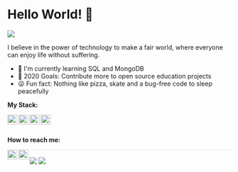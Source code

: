 # Hello World! 👋 
![](https://komarev.com/ghpvc/?username=FelipeFeitosaDev&color=dc143c)
<p>I believe in the power of technology to make a fair world, where everyone can enjoy life without suffering.</p>
<ul>
<li>📖 I'm currently learning SQL and MongoDB</li>
<li>💪 2020 Goals: Contribute more to open source education projects</li>
<li>😜 Fun fact: Nothing like pizza, skate and a bug-free code to sleep peacefully</li>
</ul>
<p><b>My Stack:</b></p>
<p>
<img align="left" width="22px" src="https://xesque.rocketseat.dev/platform/1566444110414.png" style="max-width:100%;">
<img align="left" width="22px" src="https://xesque.rocketseat.dev/platform/1564681946529.svg" style="max-width:100%;">
<img align="left" width="22px" src="https://xesque.rocketseat.dev/platform/1564682281422.svg" style="max-width:100%;">
<img align="left" width="22px" src="https://xesque.rocketseat.dev/platform/1564682425906.svg" style="max-width:100%;">
</p>
<br><br>
<p><b>How to reach me:</b></p>
<a href="https://www.linkedin.com/in/ffdev/" target="blank">
<img align="left" width="22px" src="https://cdn.jsdelivr.net/npm/simple-icons@3.0.1/icons/linkedin.svg" style="max-width:100%; fill:white;">
</a>
<a href="https://www.instagram.com/felipefdev/" target="blank">
<img align="left" width="22px" src="https://image.flaticon.com/icons/svg/1384/1384089.svg" style="max-width:100%;">
</a>
<h1 style="border-bottom: 1px solid #eaecef;margin: 2px 0;"></h1>
<p align="left">
<img align="center" src="https://github-readme-stats.vercel.app/api?username=FelipeFeitosaDev&show_icons=true&count_private=true&show_icons=true&theme=dracula&hide_border=true&bg_color=0d1117" />
<img align="center" src="https://github-readme-stats.vercel.app/api/top-langs/?username=FelipeFeitosaDev&layout=compact&theme=dracula&hide_border=true&bg_color=0d1117" />
</p>
